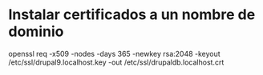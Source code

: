 # Instalar certificados a un nombre de dominio
openssl req -x509 -nodes -days 365 -newkey rsa:2048 -keyout /etc/ssl/drupal9.localhost.key -out /etc/ssl/drupaldb.localhost.crt